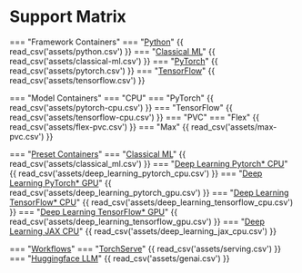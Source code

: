 # Support Matrix

=== "Framework Containers"
    === "[Python](https://hub.docker.com/r/intel/python)"
        {{ read_csv('assets/python.csv') }}
    === "[Classical ML](https://hub.docker.com/r/intel/intel-optimized-ml)"
        {{ read_csv('assets/classical-ml.csv') }}
    === "[PyTorch](https://hub.docker.com/r/intel/intel-optimized-pytorch)"
        {{ read_csv('assets/pytorch.csv') }}
    === "[TensorFlow](https://hub.docker.com/r/intel/intel-optimized-tensorflow)"
        {{ read_csv('assets/tensorflow.csv') }}

=== "Model Containers"
    === "CPU"
        === "PyTorch"
            {{ read_csv('assets/pytorch-cpu.csv') }}
        === "TensorFlow"
            {{ read_csv('assets/tensorflow-cpu.csv') }}
    === "PVC"
        === "Flex"
            {{ read_csv('assets/flex-pvc.csv') }}
        === "Max"
            {{ read_csv('assets/max-pvc.csv') }}

=== "[Preset Containers](https://github.com/intel/ai-containers/blob/main/preset/README.md)"
    === "[Classical ML](https://hub.docker.com/r/intel/classical-ml)"
        {{ read_csv('assets/classical_ml.csv') }}
    === "[Deep Learning Pytorch* CPU](https://hub.docker.com/r/intel/deep-learning)"
        {{ read_csv('assets/deep_learning_pytorch_cpu.csv') }}
    === "[Deep Learning PyTorch* GPU](https://hub.docker.com/r/intel/deep-learning)"
        {{ read_csv('assets/deep_learning_pytorch_gpu.csv') }}
    === "[Deep Learning TensorFlow* CPU](https://hub.docker.com/r/intel/deep-learning)"
        {{ read_csv('assets/deep_learning_tensorflow_cpu.csv') }}
    === "[Deep Learning TensorFlow* GPU](https://hub.docker.com/r/intel/deep-learning)"
        {{ read_csv('assets/deep_learning_tensorflow_gpu.csv') }}
    === "[Deep Learning JAX CPU](https://hub.docker.com/r/intel/deep-learning)"
        {{ read_csv('assets/deep_learning_jax_cpu.csv') }}

=== "[Workflows](https://hub.docker.com/r/intel/ai-workflows)"
    === "[TorchServe](https://github.com/intel/ai-containers/tree/main/workflows/charts/torchserve)"
        {{ read_csv('assets/serving.csv') }}
    === "[Huggingface LLM](https://github.com/intel/ai-containers/tree/main/workflows/charts/huggingface-llm)"
        {{ read_csv('assets/genai.csv') }}
